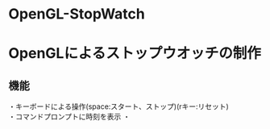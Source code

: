 # OpenGL-StopWatch
<h1>OpenGLによるストップウオッチの制作</h1>

<h2>機能</h2>
    ・キーボードによる操作(space:スタート、ストップ)(rキー:リセット)
    <br>
    ・コマンドプロンプトに時刻を表示
    ・
